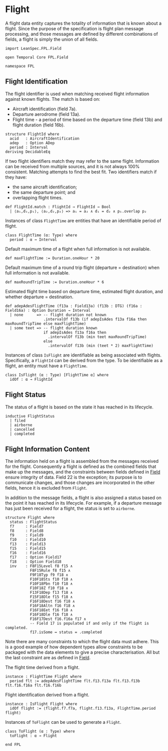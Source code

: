 # Flight

A flight data entity captures the totality of information that is known about a flight.
Since the purpose of the specification is flight plan message processing, and those messages
are defined by different combinations of fields, a flight is simply the union of all fields.

```lean
import LeanSpec.FPL.Field

open Temporal Core FPL.Field

namespace FPL
```

## Flight Identification

The flight identifier is used when matching received flight information against known flights. The match is based on:

- Aircraft identification (field 7a).
- Departure aerodrome (field 13a).
- Flight time - a period of time based on the departure time (field 13b) and flight duration (field 16b).

```lean
structure FlightId where
  acid   : AircraftIdentification
  adep   : Option ADep
  period : Interval
deriving DecidableEq
```

If two flight identifiers match they may refer to the same flight. Information can be received from
multiple sources, and it is not always 100% consistent. Matching attempts to find the best fit.
Two identifiers match if they have:

- the same aircraft identification;
- the same departure point; and
- overlapping flight times.

```lean
def FlightId.match : FlightId → FlightId → Bool
  | ⟨a₁,d₁,p₁⟩, ⟨a₂,d₂,p₂⟩ => a₁ = a₂ ∧ d₁ = d₂ ∧ p₁.overlap p₂
```

Instances of class `FlightTime` are entities that have an identifiable period of flight.

```lean
class FlightTime (α: Type) where
  period : α → Interval
```

Default maximum time of a flight when full information is not available.

```lean
def maxFlightTime := Duration.oneHour * 20
```

Default maximum time of a round trip flight (departure = destination) when full information
is not available.

```lean
def maxRoundTripTime := Duration.oneHour * 6
```

Estimated flight time based on departure time, estimated flight duration, and whether
departure = destination.

```lean
def adepAdesFlightTime (f13a : Field13a) (f13b : DTG) (f16a : Field16a) : Option Duration → Interval
  | none      => -- flight duration not known
                 .intervalOf f13b (if adepIsAdes f13a f16a then maxRoundTripTime else maxFlightTime)
  | some teet => -- flight duration known
                 if adepIsAdes f13a f16a then
                   .intervalOf f13b (min teet maxRoundTripTime)
                 else
                   .intervalOf f13b (min (teet * 2) maxFlightTime)
```

Instances of class `IsFlight` are identifiable as being associated with flights. Specifically, a
`FlightId` can be derived from the type. To be identifiable as a flight, an entity must have a `FlightTime`.

```lean
class IsFlight (α : Type) [FlightTime α] where
  idOf : α → FlightId
```

## Flight Status

The status of a flight is based on the state it has reached in its lifecycle.

```lean
inductive FlightStatus
  | filed
  | airborne
  | cancelled
  | completed
```

## Flight Information Content

The information held on a flight is assembled from the messages received for the flight.
Consequently a flight is defined as the combined fields that make up the messages, and
the constraints between fields defined in [Field](Field.md) ensure integrity of data.
Field 22 is the exception; its purpose is to communicate changes, and those changes are
incorporated in the other fields, hence it is excluded from `Flight`.

In addition to the message fields, a flight is also assigned a status based on the point it has reached
in its lifecycle. For example, if a departure message has just been received for a flight, the status is
set to `airborne`.

```lean
structure Flight where
  status : FlightStatus
  f7     : Field7
  f8     : Field8
  f9     : Field9
  f10    : Field10
  f13    : Field13
  f15    : Field15
  f16    : Field16
  f17    : Option Field17
  f18    : Option Field18
  inv    : F8F15Level f8 f15 ∧
           F8F15Rule f8 f15 ∧
           F9F18Typ f9 f18 ∧
           F10F18Sts f10 f18 ∧
           F10F18Pbn f10 f18 ∧
           F10F18Z f10 f18 ∧
           F13F18Dep f13 f18 ∧
           F15F18Dle f15 f18 ∧
           F16F18Dest f16 f18 ∧
           F16F18Altn f16 f18 ∧
           F16F18Eet f16 f18 ∧
           F16F18Dle f16 f18 ∧
           F16F17Dest f16.f16a f17 ∧
           -- Field 17 is populated if and only if the flight is completed.
           f17.isSome ↔ status = .completed
```

Note there are many constraints to which the flight data must adhere. This is a good example
of how dependent types allow constraints to be packaged with the data elements to give
a precise characterisation. All but the last constraint are as defined in [Field](Field.md).

The flight time derived from a flight.

```lean
instance : FlightTime Flight where
  period flt := adepAdesFlightTime flt.f13.f13a flt.f13.f13b flt.f16.f16a flt.f16.f16b
```

Flight identification derived from a flight.

```lean
instance : IsFlight Flight where
  idOf flight := ⟨flight.f7.f7a, flight.f13.f13a, FlightTime.period flight⟩
```

Instances of `ToFlight` can be used to generate a `Flight`.

```lean
class ToFlight (α : Type) where
  toFlight : α → Flight

end FPL
```
